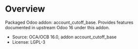 # Overview

Packaged Odoo addon: account_cutoff_base. Provides features documented in upstream Odoo 16 under this addon.

- Source: OCA/OCB 16.0, addon account_cutoff_base
- License: LGPL-3
